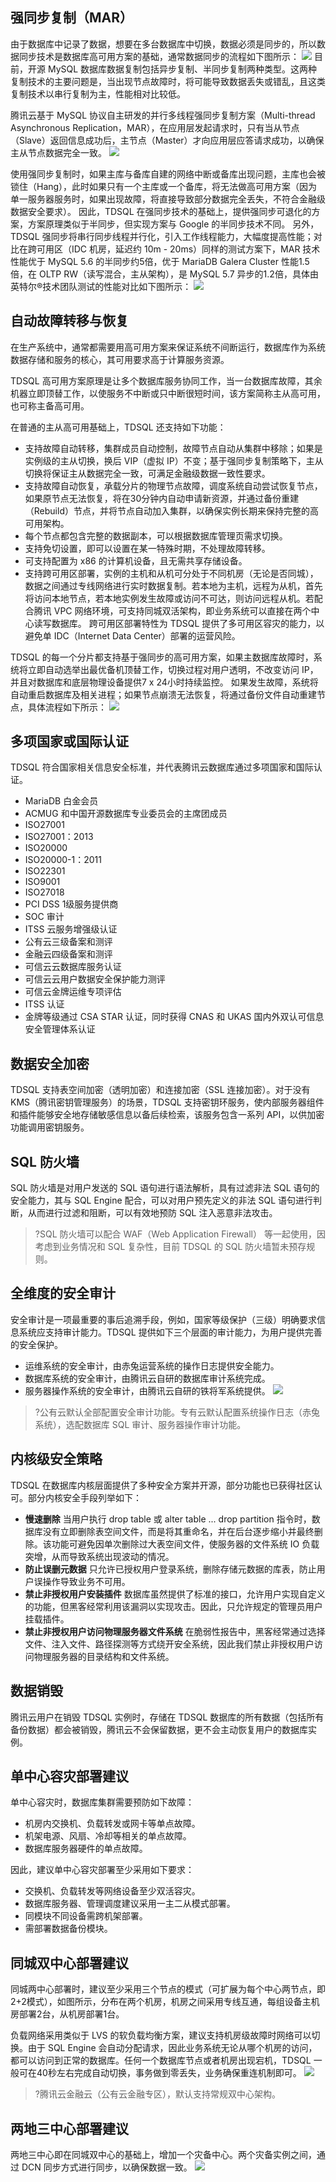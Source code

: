 ## 强同步复制（MAR）
由于数据库中记录了数据，想要在多台数据库中切换，数据必须是同步的，所以数据同步技术是数据库高可用方案的基础，通常数据同步的流程如下图所示：
![](https://main.qcloudimg.com/raw/bf2a5b2c449afc4bd8958a55978aa488.png)
目前，开源 MySQL 数据库数据复制包括异步复制、半同步复制两种类型。这两种复制技术的主要问题是，当出现节点故障时，将可能导致数据丢失或错乱，且这类复制技术以串行复制为主，性能相对比较低。

腾讯云基于 MySQL 协议自主研发的并行多线程强同步复制方案（Multi-thread Asynchronous Replication，MAR），在应用层发起请求时，只有当从节点（Slave）返回信息成功后，主节点（Master）才向应用层应答请求成功，以确保主从节点数据完全一致。
![](https://main.qcloudimg.com/raw/78c845d0d1ee7e557d9ec35cef773b64.png)

使用强同步复制时，如果主库与备库自建的网络中断或备库出现问题，主库也会被锁住（Hang），此时如果只有一个主库或一个备库，将无法做高可用方案（因为单一服务器服务时，如果出现故障，将直接导致部分数据完全丢失，不符合金融级数据安全要求）。
因此，TDSQL 在强同步技术的基础上，提供强同步可退化的方案，方案原理类似于半同步，但实现方案与 Google 的半同步技术不同。
另外，TDSQL 强同步将串行同步线程并行化，引入工作线程能力，大幅度提高性能；对比在跨可用区（IDC 机房，延迟约 10m - 20ms）同样的测试方案下，MAR 技术性能优于 MySQL 5.6 的半同步约5倍，优于 MariaDB Galera Cluster 性能1.5倍，在 OLTP RW（读写混合，主从架构），是 MySQL 5.7 异步的1.2倍，具体由英特尔®技术团队测试的性能对比如下图所示：
![](https://main.qcloudimg.com/raw/741ecb3bfddc6aae9a6a49a2b31da848.png)

## 自动故障转移与恢复
在生产系统中，通常都需要用高可用方案来保证系统不间断运行，数据库作为系统数据存储和服务的核心，其可用要求高于计算服务资源。

TDSQL 高可用方案原理是让多个数据库服务协同工作，当一台数据库故障，其余机器立即顶替工作，以使服务不中断或只中断很短时间，该方案简称主从高可用，也可称主备高可用。

在普通的主从高可用基础上，TDSQL 还支持如下功能：
- 支持故障自动转移，集群成员自动控制，故障节点自动从集群中移除；如果是实例级的主从切换，换后 VIP（虚拟 IP）不变；基于强同步复制策略下，主从切换将保证主从数据完全一致，可满足金融级数据一致性要求。
- 支持故障自动恢复，承载分片的物理节点故障，调度系统自动尝试恢复节点，如果原节点无法恢复，将在30分钟内自动申请新资源，并通过备份重建（Rebuild）节点，并将节点自动加入集群，以确保实例长期来保持完整的高可用架构。
- 每个节点都包含完整的数据副本，可以根据数据库管理页需求切换。
- 支持免切设置，即可以设置在某一特殊时期，不处理故障转移。
- 可支持配置为 x86 的计算机设备，且无需共享存储设备。
- 支持跨可用区部署，实例的主机和从机可分处于不同机房（无论是否同城），数据之间通过专线网络进行实时数据复制。若本地为主机，远程为从机，首先将访问本地节点，若本地实例发生故障或访问不可达，则访问远程从机。若配合腾讯 VPC 网络环境，可支持同城双活架构，即业务系统可以直接在两个中心读写数据库。
跨可用区部署特性为 TDSQL 提供了多可用区容灾的能力，以避免单 IDC（Internet Data Center）部署的运营风险。

TDSQL 的每一个分片都支持基于强同步的高可用方案，如果主数据库故障时，系统将立即自动选举出最优备机顶替工作，切换过程对用户透明，不改变访问 IP，并且对数据库和底层物理设备提供7 x 24小时持续监控。
如果发生故障，系统将自动重启数据库及相关进程；如果节点崩溃无法恢复，将通过备份文件自动重建节点，具体流程如下所示：
![](https://main.qcloudimg.com/raw/5e528addab80958f69e337a95671a8aa.png)

## 多项国家或国际认证
TDSQL 符合国家相关信息安全标准，并代表腾讯云数据库通过多项国家和国际认证。
- MariaDB 白金会员
- ACMUG 和中国开源数据库专业委员会的主席团成员
- ISO27001
- ISO27001：2013 
- ISO20000
- ISO20000-1：2011
- ISO22301
- ISO9001
- ISO27018
- PCI DSS 1级服务提供商
- SOC 审计
- ITSS 云服务增强级认证
- 公有云三级备案和测评
- 金融云四级备案和测评
- 可信云云数据库服务认证
- 可信云云用户数据安全保护能力测评
- 可信云金牌运维专项评估
- ITSS 认证
- 金牌等级通过 CSA STAR 认证，同时获得 CNAS 和 UKAS 国内外双认可信息安全管理体系认证

## 数据安全加密
TDSQL 支持表空间加密（透明加密）和连接加密（SSL 连接加密）。对于没有 KMS（腾讯密钥管理服务）的场景，TDSQL 支持密钥环服务，使内部服务器组件和插件能够安全地存储敏感信息以备后续检索，该服务包含一系列 API，以供加密功能调用密钥服务。


## SQL 防火墙
SQL 防火墙是对用户发送的 SQL 语句进行语法解析，具有过滤非法 SQL 语句的安全能力，其与 SQL Engine 配合，可以对用户预先定义的非法 SQL 语句进行判断，从而进行过滤和阻断，可以有效地预防 SQL 注入恶意非法攻击。

>?SQL 防火墙可以配合 WAF（Web Application Firewall） 等一起使用，因考虑到业务情况和 SQL 复杂性，目前 TDSQL 的 SQL 防火墙暂未预存规则。

## 全维度的安全审计
安全审计是一项最重要的事后追溯手段，例如，国家等级保护（三级）明确要求信息系统应支持审计能力。TDSQL 提供如下三个层面的审计能力，为用户提供完善的安全保护。
- 运维系统的安全审计，由赤兔运营系统的操作日志提供安全能力。
- 数据库系统的安全审计，由腾讯云自研的数据库审计系统完成。
- 服务器操作系统的安全审计，由腾讯云自研的铁将军系统提供。
![](https://main.qcloudimg.com/raw/ad6abc1cf912e7e45379ec609bd4c617.png)

>?公有云默认全部配置安全审计功能。专有云默认配置系统操作日志（赤兔系统），选配数据库 SQL 审计、服务器操作审计功能。

## 内核级安全策略
TDSQL 在数据库内核层面提供了多种安全方案并开源，部分功能也已获得社区认可。部分内核安全手段列举如下：
- **慢速删除**
当用户执行 drop table 或 alter table ... drop partition 指令时，数据库没有立即删除表空间文件，而是将其重命名，并在后台逐步缩小并最终删除。该功能可避免因单次删除过大表空间文件，使服务器的文件系统 IO 负载突增，从而导致系统出现波动的情况。
- **防止误删元数据**
只允许已授权用户登录系统，删除存储元数据的库表，防止用户误操作导致业务不可用。
- **禁止非授权用户安装插件**
数据库虽然提供了标准的接口，允许用户实现自定义的功能，但黑客经常利用该漏洞以实现攻击。因此，只允许规定的管理员用户挂载插件。
- **禁止非授权用户访问物理服务器文件系统**
在脆弱性报告中，黑客经常通过选择文件、注入文件、路径探测等方式绕开安全系统，因此我们禁止非授权用户访问物理服务器的目录结构和文件系统。

## 数据销毁
腾讯云用户在销毁 TDSQL 实例时，存储在 TDSQL 数据库的所有数据（包括所有备份数据）都会被销毁，腾讯云不会保留数据，更不会主动恢复用户的数据库实例。

## 单中心容灾部署建议
单中心容灾时，数据库集群需要预防如下故障：
- 机房内交换机、负载转发或网卡等单点故障。
- 机架电源、风扇、冷却等相关的单点故障。
- 数据库服务器硬件的单点故障。

因此，建议单中心容灾部署至少采用如下要求：
- 交换机、负载转发等网络设备至少双活容灾。
- 数据库服务器、管理调度建议采用一主二从模式部署。
- 同模块不同设备需跨机架部署。
- 需部署数据备份模块。

## 同城双中心部署建议
同城两中心部署时，建议至少采用三个节点的模式（可扩展为每个中心两节点，即2+2模式），如图所示，分布在两个机房，机房之间采用专线互通，每组设备主机房部署2台，从机房部署1台。

负载网络采用类似于 LVS 的软负载均衡方案，建议支持机房级故障时网络可以切换。由于 SQL Engine 会自动分配请求，因此业务系统无论从哪个机房的访问，都可以访问到正常的数据库。任何一个数据库节点或者机房出现宕机，TDSQL 一般可在40秒左右完成自动切换，事务做到零丢失，业务确保重连机制即可。
![](https://main.qcloudimg.com/raw/5d14ff5789ef3a29c7263cc516ee319c.png)
>?腾讯云金融云（公有云金融专区），默认支持常规双中心架构。

## 两地三中心部署建议
两地三中心即在同城双中心的基础上，增加一个灾备中心。两个灾备实例之间，通过 DCN 同步方式进行同步，以确保数据一致。
![](https://main.qcloudimg.com/raw/35485fbb758f15f5b295d31b2ba6aaac.png)

